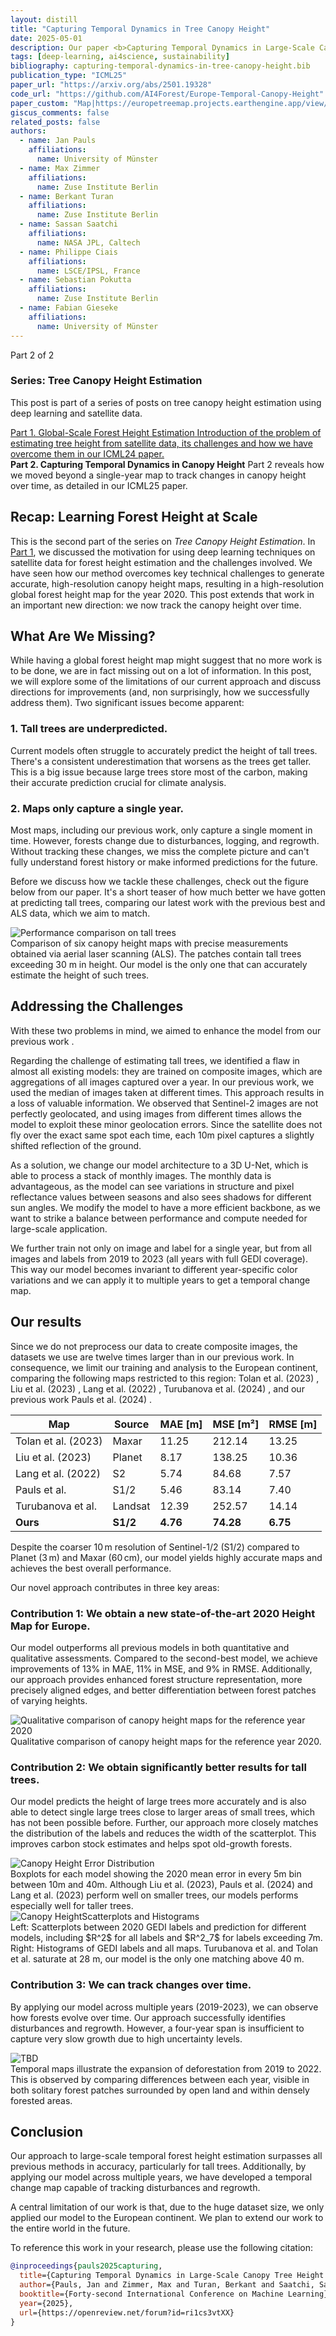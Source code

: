 ```yaml
---
layout: distill
title: "Capturing Temporal Dynamics in Tree Canopy Height"
date: 2025-05-01
description: Our paper <b>Capturing Temporal Dynamics in Large-Scale Canopy Tree Height Estimation</b> was accepted to <b>ICML 2025</b>! In this work, we present a novel approach to generate large-scale, high-resolution canopy height maps over time. Using Sentinel-2 time series satellite data and GEDI LiDAR data as ground truth, we present the first 10m resolution temporal canopy height map of the European continent for the period 2019-2022. Our pipeline and the resulting temporal height map are publicly available, enabling comprehensive large-scale monitoring of forests.
tags: [deep-learning, ai4science, sustainability]
bibliography: capturing-temporal-dynamics-in-tree-canopy-height.bib
publication_type: "ICML25"
paper_url: "https://arxiv.org/abs/2501.19328"
code_url: "https://github.com/AI4Forest/Europe-Temporal-Canopy-Height"
paper_custom: "Map|https://europetreemap.projects.earthengine.app/view/temporalcanopyheight"
giscus_comments: false
related_posts: false
authors:
  - name: Jan Pauls
    affiliations:
      name: University of Münster
  - name: Max Zimmer
    affiliations:
      name: Zuse Institute Berlin
  - name: Berkant Turan
    affiliations:
      name: Zuse Institute Berlin
  - name: Sassan Saatchi
    affiliations:
      name: NASA JPL, Caltech
  - name: Philippe Ciais
    affiliations:
      name: LSCE/IPSL, France
  - name: Sebastian Pokutta
    affiliations:
      name: Zuse Institute Berlin
  - name: Fabian Gieseke
    affiliations:
      name: University of Münster
---
```


<div class="series-nav">
  <div class="series-header">
    <div class="title-row">
      <span class="part-badge">Part 2 of 2</span>
      <h3>Series: Tree Canopy Height Estimation</h3>
    </div>
    <p>This post is part of a series of posts on tree canopy height estimation using deep learning and satellite data.</p>
  </div>
  <div class="posts">
    <a href="/blog/2025/estimating-canopy-height-at-scale/" class="post inactive">
      <div class="post-content">
        <span class="post-title">Part 1. Global-Scale Forest Height Estimation</span>
        <span class="post-description">Introduction of the problem of estimating tree height from satellite data, its challenges and how we have overcome them in our ICML24 paper.</span>
      </div>
    </a>
    <div class="post">
      <div class="post-content">
        <strong class="post-title current">Part 2. Capturing Temporal Dynamics in Canopy Height</strong>
        <span class="post-description">Part 2 reveals how we moved beyond a single-year map to track changes in canopy height over time, as detailed in our ICML25 paper.</span>
      </div>
    </div>
  </div>
</div>


## Recap: Learning Forest Height at Scale

This is the second part of the series on *Tree Canopy Height Estimation*. In [Part 1](/blog/2025/estimating-canopy-height-at-scale/), we discussed the motivation for using deep 
learning techniques on satellite data for forest height estimation and the challenges involved. We have seen how our method overcomes key technical challenges to generate accurate, high-resolution canopy height maps, resulting in a high-resolution global forest height map for the year 2020. This post extends that work in an important new direction: we now track the canopy height over time.

## What Are We Missing?

While having a global forest height map might suggest that no more work is to be done, we are in fact missing out on a lot of information. In this post, we will explore some of the limitations of our current approach and discuss directions for improvements (and, non surprisingly, how we successfully address them). Two significant issues become apparent:

### 1. Tall trees are underpredicted.
Current models often struggle to accurately predict the height of tall trees. There's a consistent underestimation that worsens as the trees get taller. This is a big issue because large trees store most of the carbon, making their accurate prediction crucial for climate analysis.

### 2. Maps only capture a single year.
Most maps, including our previous work, only capture a single moment in time. However, forests change due to disturbances, logging, and regrowth. Without tracking these changes, we miss the complete picture and can't fully understand forest history or make informed predictions for the future.

Before we discuss how we tackle these challenges, check out the figure below from our paper. It's a short teaser of how much better we have gotten at predicting tall trees, comparing our latest work with the previous best and ALS data, which we aim to match.

<div class="figure-container">
    <img src="/assets/img/blog_img/capturing-temporal-dynamics-in-tree-canopy-height/big_trees.jpeg" alt="Performance comparison on tall trees" style="max-width: 100%;" class="zoomable" data-zoomable>
    <div class="figure-caption">Comparison of six canopy height maps with precise measurements obtained via aerial laser scanning (ALS). The patches contain tall trees exceeding 30 m in height. Our model is the only one that can accurately estimate the height of such trees.</div>
</div>

## Addressing the Challenges

With these two problems in mind, we aimed to enhance the model from our previous work <d-cite key="paulsestimating"></d-cite>.

Regarding the challenge of estimating tall trees, we identified a flaw in almost all existing models: they are trained on composite images, which are aggregations of all images captured over a year. In our previous work, we used the median of images taken at different times. This approach results in a loss of valuable information. We observed that Sentinel-2 images are not perfectly geolocated, and using images from different times allows the model to exploit these minor geolocation errors. Since the satellite does not fly over the exact same spot each time, each 10m pixel captures a slightly shifted reflection of the ground.

As a solution, we change our model architecture to a 3D U-Net<d-cite key="cciccek20163d"></d-cite>, which is able to process a stack of monthly images. The monthly data is advantageous, as the model can see variations in structure and pixel reflectance values between seasons and also sees shadows for different sun angles. We modify the model to have a more efficient backbone, as we want to strike a balance between performance and compute needed for large-scale application.

We further train not only on image and label for a single year, but from all images and labels from 2019 to 2023 (all years with full GEDI coverage). This way our model becomes invariant to different year-specific color variations and we can apply it to multiple years to get a temporal change map.

## Our results

Since we do not preprocess our data to create composite images, the datasets we use are twelve times larger than in our previous work. In consequence, we limit our training and analysis to the European continent, comparing the following maps restricted to this region: Tolan et al. (2023) <d-cite key="tolan2023"></d-cite>, Liu et al. (2023) <d-cite key="liu2023"></d-cite>, Lang et al. (2022) <d-cite key="langGlobalCanopyHeight2022"></d-cite>, Turubanova et al. (2024) <d-cite key="turubanova_europe"></d-cite>, and our previous work Pauls et al. (2024) <d-cite key="paulsestimating"></d-cite>.

<div class="table-container">
<table>
    <thead>
        <tr>
            <th>Map</th>
            <th>Source</th>
            <th>MAE [m]</th>
            <th>MSE [m²]</th>
            <th>RMSE [m]</th>
        </tr>
    </thead>
    <tbody>
        <tr>
            <td>Tolan et al. (2023)</td>
            <td>Maxar</td>
            <td>11.25</td>
            <td>212.14</td>
            <td>13.25</td>
        </tr>
        <tr>
            <td>Liu et al. (2023)</td>
            <td>Planet</td>
            <td>8.17</td>
            <td>138.25</td>
            <td>10.36</td>
        </tr>
        <tr>
            <td>Lang et al. (2022)</td>
            <td>S2</td>
            <td>5.74</td>
            <td>84.68</td>
            <td>7.57</td>
        </tr>
        <tr>
            <td>Pauls et al.</td>
            <td>S1/2</td>
            <td>5.46</td>
            <td>83.14</td>
            <td>7.40</td>
        </tr>
        <tr>
            <td>Turubanova et al.</td>
            <td>Landsat</td>
            <td>12.39</td>
            <td>252.57</td>
            <td>14.14</td>
        </tr>
        <tr>
            <td><strong>Ours</strong></td>
            <td><strong>S1/2</strong></td>
            <td><strong>4.76</strong></td>
            <td><strong>74.28</strong></td>
            <td><strong>6.75</strong></td>
        </tr>
    </tbody>
</table>
<div class="table-caption">Despite the coarser 10 m resolution of Sentinel-1/2 (S1/2) compared to Planet (3 m) and Maxar (60 cm), our model yields highly accurate maps and achieves the best overall performance.</div>
</div>


Our novel approach contributes in three key areas:

### Contribution 1: We obtain a new state-of-the-art 2020 Height Map for Europe.
Our model outperforms all previous models in both quantitative and qualitative assessments. Compared to the second-best model, we achieve improvements of 13% in MAE, 11% in MSE, and 9% in RMSE. Additionally, our approach provides enhanced forest structure representation, more precisely aligned edges, and better differentiation between forest patches of varying heights.


<div class="figure-container">
    <img src="/assets/img/blog_img/capturing-temporal-dynamics-in-tree-canopy-height/2020_comparison.jpeg" alt="Qualitative comparison of canopy height maps for the reference year 2020" style="max-width: 100%;" class="zoomable" data-zoomable>
    <div class="figure-caption">Qualitative comparison of canopy height maps for the reference year 2020.</div>
</div>

### Contribution 2: We obtain significantly better results for tall trees.
Our model predicts the height of large trees more accurately and is also able to detect single large trees close to larger areas of small trees, which has not been possible before. Further, our approach more closely matches the distribution of the labels and reduces the width of the scatterplot. This improves carbon stock estimates and helps spot old-growth forests.

<div class="figure-container">
    <img src="/assets/img/blog_img/capturing-temporal-dynamics-in-tree-canopy-height/error_height_distribution.jpeg" alt="Canopy Height Error Distribution" style="max-width: 100%;" class="zoomable" data-zoomable>
    <div class="figure-caption"> Boxplots for each model showing the 2020 mean error in every 5m bin between 10m and 40m. Although Liu et al. (2023), Pauls et al. (2024) and Lang et al. (2023) perform well on smaller trees, our models performs especially well for taller trees.</div>
</div>

<div class="figure-container">
    <img src="/assets/img/blog_img/capturing-temporal-dynamics-in-tree-canopy-height/combined_scatter_histo_plots.jpeg" alt="Canopy HeightScatterplots and Histograms" style="max-width: 100%;" class="zoomable" data-zoomable>
    <div class="figure-caption">Left: Scatterplots between 2020 GEDI labels and prediction for different models, including $R^2$ for all labels and $R^2_7$ for labels exceeding 7m. Right: Histograms of GEDI labels and all maps. Turubanova et al. and Tolan et al. saturate at 28 m, our model is the only one matching above 40 m.</div>
</div>


### Contribution 3: We can track changes over time.
By applying our model across multiple years (2019-2023), we can observe how forests evolve over time. Our approach successfully identifies disturbances and regrowth. However, a four-year span is insufficient to capture very slow growth due to high uncertainty levels.


<div class="figure-container">
    <img src="/assets/img/blog_img/capturing-temporal-dynamics-in-tree-canopy-height/deforestation.jpeg" alt="TBD" style="max-width: 100%;" class="zoomable" data-zoomable>
    <div class="figure-caption">Temporal maps illustrate the expansion of deforestation from 2019 to 2022. This is observed by comparing differences between each year, visible in both solitary forest patches surrounded by open land and within densely forested areas.</div>
</div>



## Conclusion

Our approach to large-scale temporal forest height estimation surpasses all previous methods in accuracy, particularly for tall trees. Additionally, by applying our model across multiple years, we have developed a temporal change map capable of tracking disturbances and regrowth.

A central limitation of our work is that, due to the huge dataset size, we only applied our model to the European continent. We plan to extend our work to the entire world in the future.


To reference this work in your research, please use the following citation:

```bibtex
@inproceedings{pauls2025capturing,
  title={Capturing Temporal Dynamics in Large-Scale Canopy Tree Height Estimation},
  author={Pauls, Jan and Zimmer, Max and Turan, Berkant and Saatchi, Sassan and Ciais, Philippe and Pokutta, Sebastian and Gieseke, Fabian},
  booktitle={Forty-second International Conference on Machine Learning},
  year={2025},
  url={https://openreview.net/forum?id=ri1cs3vtXX}
}
```


